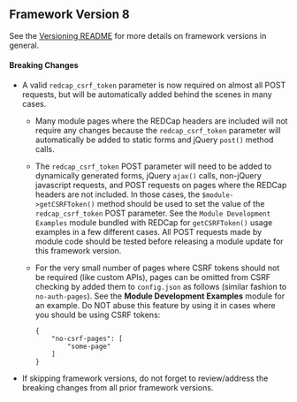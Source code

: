 ## Framework Version 8

See the [Versioning README](README.md) for more details on framework versions in general.

#### Breaking Changes

- A valid `redcap_csrf_token` parameter is now required on almost all POST requests, but will be automatically added behind the scenes in many cases.
  - Many module pages where the REDCap headers are included will not require any changes because the `redcap_csrf_token` parameter will automatically be added to static forms and jQuery `post()` method calls.
  - The `redcap_csrf_token` POST parameter will need to be added to dynamically generated forms, jQuery `ajax()` calls, non-jQuery javascript requests, and POST requests on pages where the REDCap headers are not included.  In those cases, the `$module->getCSRFToken()` method should be used to set the value of the `redcap_csrf_token` POST parameter.  See the `Module Development Examples` module bundled with REDCap for `getCSRFToken()` usage examples in a few different cases.  All POST requests made by module code should be tested before releasing a module update for this framework version.
  - For the very small number of pages where CSRF tokens should not be required (like custom APIs), pages can be omitted from CSRF checking by added them to `config.json` as follows (similar fashion to  `no-auth-pages`).  See the **Module Development Examples** module for an example.  Do NOT abuse this feature by using it in cases where you should be using CSRF tokens:
    
    ```
    {
        "no-csrf-pages": [
            "some-page"
        ]
    }
    ```
- If skipping framework versions, do not forget to review/address the breaking changes from all prior framework versions.

